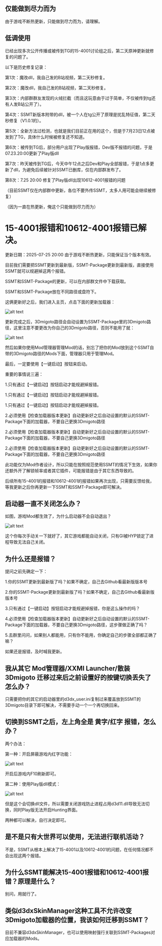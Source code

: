## 仅能做到尽力而为

由于游戏不断热更新，只能做到尽力而为，请理解。

## 低调使用

已经出现多次公开传播或被传到TG的15-4001讨论组之后，第二天原神更新就修复的问题了。

以下是历史修复记录：

第1次：魔改dll，我自己发的B站视频，第二天秒修复。

第2次：魔改dll，我自己发的B站视频，第二天秒修复。

第3次：内部群群友发现的火绒拦截（而且这玩意由于过于简单，不仅被传到tg还有人发B站公开了）。

第4次：SSMT新版本附带的dll，被一个人在tg公开了原理是扰乱特征值，第二天秒修复（V1.0.1的）。

第5次：全新方法过检测，也就是我们目前正在用的这个，但是于7月23日12点被发到了TG，具体什么时候被修复还不知道。

第6次：被传到TG后，部分用户出现了Play版报错，Dev版不报错的问题，于是07.23.20:00更新了Play版dll

第7次：昨天被传到TG后，今天中午12点之后Dev和Play全部报错，于是1点多更新了dll，为避免后续被针对SSMT已删库，仅在内部群发布了。

第8次：7.25 20:00 修复了Play版dll出现10612-4001报错的问题

（目前SSMT仅在内部群中更新，各位不要外传SSMT，太多人用可能会继续被修复）

（因为一直在热更新，俺这个只能做到尽力而为）

# 15-4001报错和10612-4001报错已解决。

更新日期：2025-07-25 20:00 由于游戏不断热更新，只能保证当个版本有效。

目前我们需要把SSMT更新到最新版，SSMT-Package更新到最新版，直接使用SSMT就可以规避掉这两个报错。

SSMT和SSMT-Package的更新，可以在内部群文件中下载获取。

SSMT和SSMT-Package放在不同路径或盘符下。

这俩更新好之后，我们进入主页，点击下面的更新加载器：

![alt text](image-7.png)

更新完成之后，3Dmigoto路径会自动设置为SSMT-Package里的3Dmigoto路径，这里注意不要更改为你自己的3Dmigoto路径，否则不能用了就：

![alt text](image-8.png)

然后如果你使用Mod管理器管理Mod的话，别忘了把你的Mod放到这个SSMT自带的3Dmigoto路径的Mods下面，管理器只用于管理Mod。

最后，一定要使用【一键启动】按钮来启动。

重要的事情说三遍：

1.只有通过【一键启动】按钮启动才能规避掉报错。

1.只有通过【一键启动】按钮启动才能规避掉报错。

1.只有通过【一键启动】按钮启动才能规避掉报错。

2.必须使用【检查加载器版本更新】自动更新好之后自动设置的默认的SSMT-Package下面的加载器，不要自己更换3Dmigoto路径

2.必须使用【检查加载器版本更新】自动更新好之后自动设置的默认的SSMT-Package下面的加载器，不要自己更换3Dmigoto路径

2.必须使用【检查加载器版本更新】自动更新好之后自动设置的默认的SSMT-Package下面的加载器，不要自己更换3Dmigoto路径

此功能仅为Mod作者设计，所以只能在按照规范使用SSMT的情况下生效，如果你还额外开了解锁帧率或者其它插件，可能报错是由于其它东西导致的。

后续所有15-4001的报错和10612-4001的报错如果再次出现，只需要反馈给我，等我更新之后你再更新一下SSMT和SSMT-Package即可解决。

## 启动器一直不关闭怎么办？

如图，游戏Mod都生效了，为什么启动器不会自动退出？

![alt text](a1aa4698afb7ddfbb85df0205678796b_720.png)

这个你每次手动关一下就好了，其它游戏都能自动关闭，只有GI被HYP锁定了进程导致无法自己关闭。


## 为什么还是报错？

提问之前先确定一下：

1.你的SSMT更新到最新版了吗？如果不确定，自己去Github看最新版版本号

2.你的SSMT-Package更新到最新版了吗？如果不确定，自己去Github看最新版版本号

3.只有通过【一键启动】按钮启动才能规避掉报错，你是这么操作的吗？

4.必须使用【检查加载器版本更新】自动更新好之后自动设置的默认的SSMT-Package下面的加载器，不要自己更换3Dmigoto路径，这步骤做正确了吗？

5.去群里问问，如果别人都能用，只有你不能用，你确定自己的步骤全部都正确了嘛？

如果还是报错，及时喊我更新。

## 我从其它 Mod管理器/XXMI Launcher/散装3Dmigoto 迁移过来后之前设置好的按键切换丢失了怎么办？

只需要把你的其它的启动器里的d3dx_user.ini复制过来覆盖放到SSMT的3Dmigoto目录下即可解决，不需要手动一个一个再切换回来。

## 切换到SSMT之后，左上角全是 黄字/红字 报错，怎么办？

两个办法：

第一种：开启屏蔽游戏内红字功能：

![alt text](image-9.png)

开启后游戏内F10刷新即可。


第二种：使用Play版dll模式：

![alt text](image-10.png)

但是这个会切换dll文件，所以需要关闭游戏防止进程占用d3d11.dll导致无法切换，同时Play版无法开启Hunting界面。

两种都可以解决，自行决定即可。

## 是不是只有大世界可以使用，无法进行联机活动？

不是，SSMT从根本上解决了15-4001以及10612-4001的问题，在任何情况都不会出现这两个报错。

## 为什么SSMT能解决15-4001报错和10612-4001报错？原理是什么？

别问，用就行了。

## 类似d3dxSkinManager这种工具不允许改变3Dmigoto加载器的位置，我该如何迁移到SSMT？

目前不兼容d3dxSkinManager，也可以使用映射强行关联到SSMT-Packages对应加载器的Mods。



